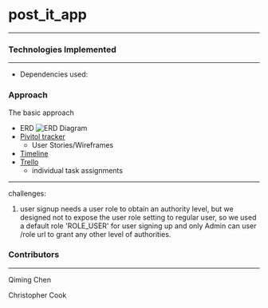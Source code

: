 # post_it_app
---

### Technologies Implemented
---

 - Dependencies used:
 
 
### Approach

The basic approach 
* ERD
![ERD Diagram](https://i.imgur.com/l2DZYPq.png)
* [Pivitol tracker](https://www.pivotaltracker.com/n/projects/2407483)
  * User Stories/Wireframes
* [Timeline](https://github.com/christopher-cook/post_it_app/wiki/Timeline)
* [Trello]()
  * individual task assignments
---

challenges:

1. user signup needs a user role to obtain an authority level, but we designed not to expose the user role setting to regular user, so we used a default role 'ROLE_USER' for user signing up and only Admin can user /role url to grant any other level of authorities.



### Contributors
---
Qiming Chen

Christopher Cook
